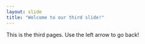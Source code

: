 ```yaml
---
layout: slide
title: "Welcome to our third slide!"
---
```

This is the third pages.
Use the left arrow to go back!